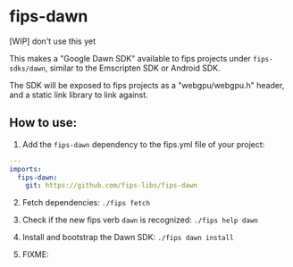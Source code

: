 # fips-dawn

[WIP] don't use this yet

This makes a "Google Dawn SDK" available to fips projects under ```fips-sdks/dawn```,
similar to the Emscripten SDK or Android SDK.

The SDK will be exposed to fips projects as a "webgpu/webgpu.h" header,
and a static link library to link against.

## How to use:

1. Add the ```fips-dawn``` dependency to the fips.yml file of your project:

```yaml
---
imports:
  fips-dawn:
    git: https://github.com/fips-libs/fips-dawn
```

2. Fetch dependencies: ```./fips fetch```

3. Check if the new fips verb ```dawn``` is recognized: ```./fips help dawn```

4. Install and bootstrap the Dawn SDK: ```./fips dawn install```

5. FIXME:
